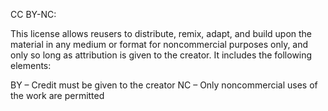 CC BY-NC: 

This license allows reusers to distribute, remix, adapt, and build upon the material in any medium or format for noncommercial purposes only, and only so long as attribution is given to the creator. 
It includes the following elements:

BY  – Credit must be given to the creator
NC  – Only noncommercial uses of the work are permitted
